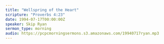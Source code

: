 ```yaml
---
title: "Wellspring of the Heart"
scripture: "Proverbs 4:23"
date: 1994-07-17T00:00:00Z
speaker: Skip Ryan
sermon_type: morning
audio: https://pcpcmorningsermons.s3.amazonaws.com/19940717ryan.mp3 
---
```




